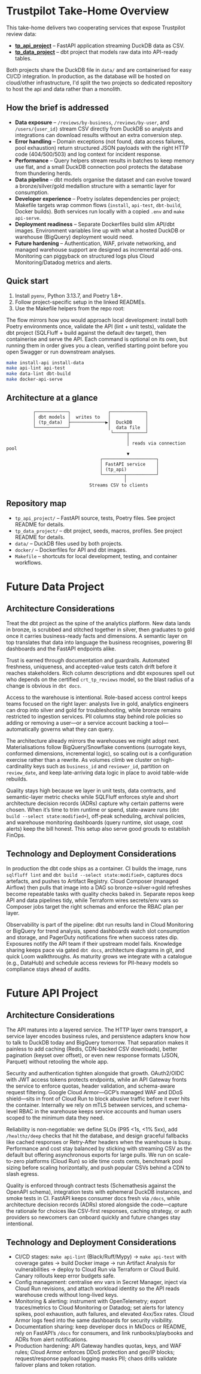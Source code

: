 # Trustpilot Take-Home Overview

This take-home delivers two cooperating services that expose Trustpilot review data:

- **[tp_api_project](tp_api_project/README.md)** – FastAPI application streaming DuckDB data as CSV.
- **[tp_data_project](tp_data_project/README.md)** – dbt project that models raw data into API-ready tables.

Both projects share the DuckDB file in `data/` and are containerised for easy CI/CD integration.
In production, as the database will be hosted on cloud/other infrastructure, I'd split the two projects so dedicated repository to host the api and data rather than a monolith.

## How the brief is addressed

- **Data exposure** – `/reviews/by-business`, `/reviews/by-user`, and `/users/{user_id}` stream CSV directly from DuckDB so analysts and integrations can download results without an extra conversion step.
- **Error handling** – Domain exceptions (not found, data access failures, pool exhaustion) return structured JSON payloads with the right HTTP code (404/500/503) and log context for incident response.
- **Performance** – Query helpers stream results in batches to keep memory use flat, and a small DuckDB connection pool protects the database from thundering herds.
- **Data pipeline** – dbt models organise the dataset and can evolve toward a bronze/silver/gold medallion structure with a semantic layer for consumption.
- **Developer experience** – Poetry isolates dependencies per project; Makefile targets wrap common flows (`install`, `api-test`, `dbt-build`, Docker builds). Both services run locally with a copied `.env` and `make api-serve`.
- **Deployment readiness** – Separate Dockerfiles build slim API/dbt images. Environment variables line up with what a hosted DuckDB or warehouse (BigQuery) deployment would need.
- **Future hardening** – Authentication, WAF, private networking, and managed warehouse support are designed as incremental add-ons. Monitoring can piggyback on structured logs plus Cloud Monitoring/Datadog metrics and alerts.

## Quick start

1. Install `pyenv`, Python 3.13.7, and Poetry 1.8+.  
2. Follow project-specific setup in the linked READMEs.  
3. Use the Makefile helpers from the repo root:

The flow mirrors how you would approach local development: install both Poetry environments once, validate the API (lint + unit tests), validate the dbt project (SQLFluff + build against the default dev target), then containerise and serve the API. Each command is optional on its own, but running them in order gives you a clean, verified starting point before you open Swagger or run downstream analyses.


   ```bash
   make install-api install-data
   make api-lint api-test
   make data-lint dbt-build
   make docker-api-serve
  ```



## Architecture at a glance

```text
          ┌────────────┐              ┌─────────────┐
          │ dbt models │  writes to   │             │
          │ (tp_data)  ├─────────────▶│  DuckDB     │
          └────────────┘              │  data file  │
                                       └─────┬──────┘
                                             │
                                             │ reads via connection pool
                                             ▼
                                   ┌────────────────────┐
                                   │ FastAPI service    │
                                   │ (tp_api)           │
                                   └────────┬───────────┘
                                            │
                               Streams CSV to clients
```

## Repository map

- `tp_api_project/` – FastAPI source, tests, Poetry files. See project README for details.
- `tp_data_project/` – dbt project, seeds, macros, profiles. See project README for details.
- `data/` – DuckDB files used by both projects.
- `docker/` – Dockerfiles for API and dbt images.
- `Makefile` – shortcuts for local development, testing, and container workflows.


# Future Data Project

## Architecture Considerations

Treat the dbt project as the spine of the analytics platform. New data lands in bronze, is scrubbed and stitched together in silver, then graduates to gold once it carries business-ready facts and dimensions. A semantic layer on top translates that data into language the business recognises, powering BI dashboards and the FastAPI endpoints alike.

Trust is earned through documentation and guardrails. Automated freshness, uniqueness, and accepted-value tests catch drift before it reaches stakeholders. Rich column descriptions and dbt exposures spell out who depends on the certified `crt_tp_reviews` model, so the blast radius of a change is obvious in `dbt docs`.

Access to the warehouse is intentional. Role-based access control keeps teams focused on the right layer: analysts live in gold, analytics engineers can drop into silver and gold for troubleshooting, while bronze remains restricted to ingestion services. PII columns stay behind role policies so adding or removing a user—or a service account backing a tool—automatically governs what they can query.

The architecture already mirrors the warehouses we might adopt next. Materialisations follow BigQuery/Snowflake conventions (surrogate keys, conformed dimensions, incremental logic), so scaling out is a configuration exercise rather than a rewrite. As volumes climb we cluster on high-cardinality keys such as `business_id` and `reviewer_id`, partition on `review_date`, and keep late-arriving data logic in place to avoid table-wide rebuilds.

Quality stays high because we layer in unit tests, data contracts, and semantic-layer metric checks while SQLFluff enforces style and short architecture decision records (ADRs) capture why certain patterns were chosen. When it’s time to trim runtime or spend, state-aware runs (`dbt build --select state:modified+`), off-peak scheduling, archival policies, and warehouse monitoring dashboards (query runtime, slot usage, cost alerts) keep the bill honest. This setup also serve good grouds to establish FinOps.

## Technology and Deployment Considerations

In production the dbt code ships as a container. CI builds the image, runs `sqlfluff lint` and `dbt build --select state:modified+`, captures docs artefacts, and pushes to Artifact Registry. Cloud Composer (managed Airflow) then pulls that image into a DAG so bronze→silver→gold refreshes become repeatable tasks with quality checks baked in. Separate repos keep API and data pipelines tidy, while Terraform wires secrets/env vars so Composer jobs target the right schemas and enforce the RBAC plan per layer.

Observability is part of the pipeline: dbt run results land in Cloud Monitoring or BigQuery for trend analysis, spend dashboards watch slot consumption and storage, and PagerDuty notifications fire when success rates dip. Exposures notify the API team if their upstream model fails. Knowledge sharing keeps pace via gated `dbt docs`, architecture diagrams in git, and quick Loom walkthroughs. As maturity grows we integrate with a catalogue (e.g., DataHub) and schedule access reviews for PII-heavy models so compliance stays ahead of audits.

# Future API Project

## Architecture Considerations

The API matures into a layered service. The HTTP layer owns transport, a service layer encodes business rules, and persistence adapters know how to talk to DuckDB today and BigQuery tomorrow. That separation makes it painless to add caching (Redis, CDN-backed CSV downloads), better pagination (keyset over offset), or even new response formats (JSON, Parquet) without retooling the whole app.

Security and authentication tighten alongside that growth. OAuth2/OIDC with JWT access tokens protects endpoints, while an API Gateway fronts the service to enforce quotas, header validation, and schema-aware request filtering. Google Cloud Armor—GCP’s managed WAF and DDoS shield—sits in front of Cloud Run to block abusive traffic before it ever hits the container. Internally we rely on mTLS between services, and schema-level RBAC in the warehouse keeps service accounts and human users scoped to the minimum data they need.

Reliability is non-negotiable: we define SLOs (P95 <1s, <1% 5xx), add `/healthz/deep` checks that hit the database, and design graceful fallbacks like cached responses or Retry-After headers when the warehouse is busy. Performance and cost stay balanced by sticking with streaming CSV as the default but offering asynchronous exports for large pulls. We run on scale-to-zero platforms (Cloud Run) so idle time costs cents, benchmark pool sizing before scaling horizontally, and push popular CSVs behind a CDN to slash egress.

Quality is enforced through contract tests (Schemathesis against the OpenAPI schema), integration tests with ephemeral DuckDB instances, and smoke tests in CI. FastAPI keeps consumer docs fresh via `/docs`, while architecture decision records (ADRs) stored alongside the code—capture the rationale for choices like CSV-first responses, caching strategy, or auth providers so newcomers can onboard quickly and future changes stay intentional.

## Technology and Deployment Considerations

- CI/CD stages: `make api-lint` (Black/Ruff/Mypy) → `make api-test` with coverage gates → build Docker image → run Artifact Analysis for vulnerabilities → deploy to Cloud Run via Terraform or Cloud Build. Canary rollouts keep error budgets safe.
- Config management: centralise env vars in Secret Manager, inject via Cloud Run revisions, and attach workload identity so the API reads warehouse creds without long-lived keys.
- Monitoring & alerting: instrument with OpenTelemetry; export traces/metrics to Cloud Monitoring or Datadog; set alerts for latency spikes, pool exhaustion, auth failures, and elevated 4xx/5xx rates. Cloud Armor logs feed into the same dashboards for security visibility.
- Documentation sharing: keep developer docs in MkDocs or README, rely on FastAPI’s `/docs` for consumers, and link runbooks/playbooks and ADRs from alert notifications.
- Production hardening: API Gateway handles quotas, keys, and WAF rules; Cloud Armor enforces DDoS protection and geo/IP blocks; request/response payload logging masks PII; chaos drills validate failover plans and token rotation.
